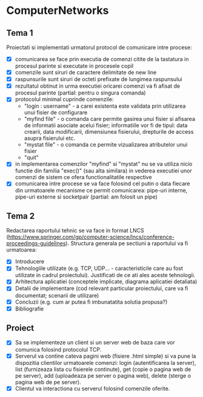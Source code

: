 # ComputerNetworks
## Tema 1
Proiectati si implementati urmatorul protocol de comunicare intre procese:

- [x] comunicarea se face prin executia de comenzi citite de la tastatura in procesul parinte si executate in procesele copil
- [x] comenzile sunt siruri de caractere delimitate de new line
- [x] raspunsurile sunt siruri de octeti prefixate de lungimea raspunsului
- [x] rezultatul obtinut in urma executiei oricarei comenzi va fi afisat de procesul parinte (partial: pentru o singura comanda)
- [x] protocolul minimal cuprinde comenzile:
    - "login : username" - a carei existenta este validata prin utilizarea unui fisier de configurare
    - "myfind file" - o comanda care permite gasirea unui fisier si afisarea de informatii asociate acelui fisier; informatiile vor fi de tipul: data crearii, data modificarii, dimensiunea fisierului, drepturile de access asupra fisierului etc.
    - "mystat file" - o comanda ce permite vizualizarea atributelor unui fisier
    - "quit"
- [x] in implementarea comenzilor "myfind" si "mystat" nu se va utiliza nicio functie din familia "exec()" (sau alta similara) in vederea executiei unor comenzi de sistem ce ofera functionalitatile respective
- [x] comunicarea intre procese se va face folosind cel putin o data fiecare din urmatoarele mecanisme ce permit comunicarea: pipe-uri interne, pipe-uri externe si socketpair (partial: am folosit un pipe)

## Tema 2
Redactarea raportului tehnic se va face in format LNCS (https://www.springer.com/gp/computer-science/lncs/conference-proceedings-guidelines). Structura generala pe sectiuni a raportului va fi urmatoarea:

- [x] Introducere
- [x] Tehnologiile utilizate (e.g. TCP, UDP... - caracteristicile care au fost utilizate in cadrul proiectului). Justificati de ce ati ales aceste tehnologii.
- [x] Arhitectura aplicatiei (conceptele implicate, diagrama aplicatiei detaliata)
- [x] Detalii de implementare (cod relevant particular proiectului, care va fi documentat; scenarii de utilizare)
- [x] Concluzii (e.g. cum ar putea fi imbunatatita solutia propusa?)
- [x] Bibliografie

## Proiect
- [x] Sa se implementeze un client si un server web de baza care vor comunica folosind protocolul TCP. 
- [x] Serverul va contine cateva pagini web (fisiere .html simple) si va pune la dispozitia clientilor urmatoarele comenzi: login (autentificarea la server), list (furnizeaza lista cu fisierele continute), get (copie o pagina web de pe server), add (uploadeaza pe server o pagina web), delete (sterge o pagina web de pe server).
- [x] Clientul va interactiona cu serverul folosind comenzile oferite.
